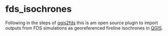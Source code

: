 # fds_isochrones

Following in the steps of [qgis2fds](https://github.com/firetools/qgis2fds) this is am open source plugin to import outputs from FDS simulations as georeferenced fireline isochrones in [QGIS](http://www.qgis.org).
